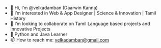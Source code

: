 - 👋 Hi, I’m @velkadamban (Daarwin Kanna)
- 👀 I’m interested in Web & App Designer | Science & Innovation | Tamil History 
- 💞️ I’m looking to collaborate on Tamil Language based projects and Innovative Projects
- 🌱 Python and Java Learner
- 📫 How to reach me: velkadamban@gmail.com

<!---
velkadamban/velkadamban is a ✨ special ✨ repository because its `README.md` (this file) appears on your GitHub profile.
You can click the Preview link to take a look at your changes.
--->
